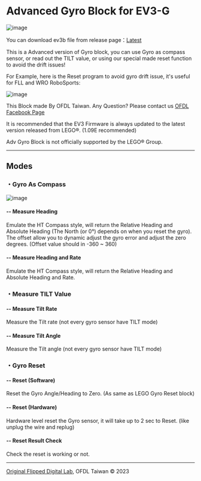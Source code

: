# Advanced Gyro Block for EV3-G

![image](https://github.com/ofdl-robotics-tw/EV3-Adv-Gyro-Block/assets/17724013/3dd9f512-745f-4761-ab84-f015d8261908)

You can download ev3b file from release page：[Latest](https://github.com/ofdl-robotics-tw/EV3-Adv-Gyro-Block/releases)

This is a Advanced version of Gyro block, you can use Gyro as compass sensor, or read out the TILT value, or using our special made reset function to avoid the drift issues!

For Example, here is the Reset program to avoid gyro drift issue, it's useful for FLL and WRO RoboSports:

![image](https://github.com/ofdl-robotics-tw/EV3-Adv-Gyro-Block/assets/17724013/64ce7d01-10ff-4f43-a556-73343c36c90e)


This Block made By OFDL Taiwan. Any Question? Please contact us [OFDL
Facebook Page](https://www.facebook.com/cljhofdl)

It is recommended that the EV3 Firmware is always updated to the latest
version released from LEGO®. (1.09E recommended)

Adv Gyro Block is not officially supported by the LEGO® Group.

* * * * *

Modes
-----
### ・Gyro As Compass
![image](https://github.com/ofdl-robotics-tw/EV3-Adv-Gyro-Block/assets/17724013/80a94a9a-e850-4b03-8f64-eec3e6da374f)

#### -- Measure Heading
Emulate the HT Compass style, will return the Relative Heading and Absolute Heading (The North (or 0°) depends on when you reset the gyro).
The offset allow you to dynamic adjust the gyro error and adjust the zero degrees. (Offset value should in -360 ~ 360)

#### -- Measure Heading and Rate
Emulate the HT Compass style, will return the Relative Heading and Absolute Heading and Rate.

### ・Measure TILT Value
#### -- Measure Tilt Rate
Measure the Tilt rate (not every gyro sensor have TILT mode)

#### -- Measure Tilt Angle
Measure the Tilt angle (not every gyro sensor have TILT mode)

### ・Gyro Reset
#### -- Reset (Software)
Reset the Gyro Angle/Heading to Zero. (As same as LEGO Gyro Reset block)

#### -- Reset (Hardware)
Hardware level reset the Gyro sensor, it will take up to 2 sec to Reset. (like unplug the wire and replug)

#### -- Reset Result Check
Check the reset is working or not.

* * * * *

[Original Flipped Digital Lab](https://www.facebook.com/cljhofdl), OFDL Taiwan © 2023
